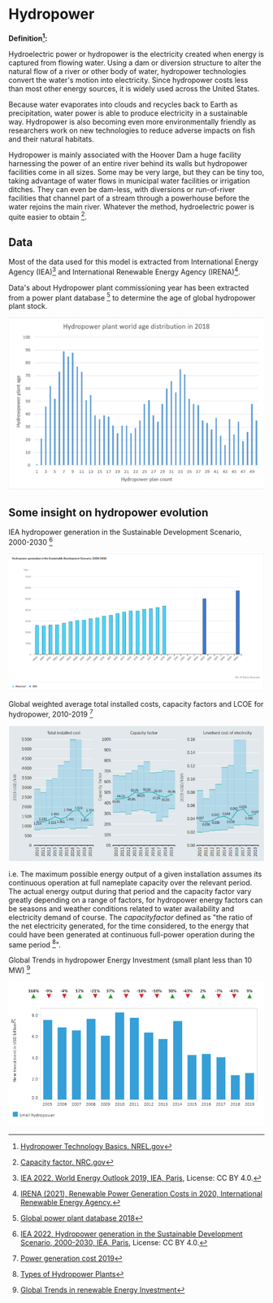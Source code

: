 # Hydropower

**Definition[^1]:**

Hydroelectric power or hydropower is the electricity created when energy is captured from flowing water.
Using a dam or diversion structure to alter the natural flow of a river or other body of water, hydropower technologies convert the water's motion into electricity. Since hydropower costs less than most other energy sources, it is widely used across the United States.

Because water evaporates into clouds and recycles back to Earth as precipitation, water power is able to produce electricity in a sustainable way. Hydropower is also becoming even more environmentally friendly as researchers work on new technologies to reduce adverse impacts on fish and their natural habitats.

Hydropower is mainly associated with the Hoover Dam a huge facility harnessing the power of an entire river behind its walls but hydropower facilities come in all sizes. Some may be very large, but they can be tiny too, taking advantage of water flows in municipal water facilities or irrigation ditches. They can even be dam-less, with diversions or run-of-river facilities that channel part of a stream through a powerhouse before the water rejoins the main river. Whatever the method, hydroelectric power is quite easier to obtain [^2].

## Data    

Most of the data used for this model is extracted from International Energy Agency (IEA)[^4] and International Renewable Energy Agency (IRENA)[^5].

Data's about Hydropower plant commissioning year has been extracted from a power plant database [^6] to determine the age of global hydropower plant stock.

![](hydropower_plant_world_age_distribution.png)

## Some insight on hydropower evolution 

IEA hydropower generation in the Sustainable Development Scenario, 2000-2030 [^7]

![](hydropower-generation-in-the-sustainable-development-scenario-2000-2030.png)  

Global weighted average total installed costs, capacity factors and LCOE for hydropower, 2010-2019 [^8]

![](global_weighted_average_total_installed_costs_capacity_factors_and_LCOE_for_hydropower_2010_2019.png)

i.e. The maximum possible energy output of a given installation assumes its continuous operation at full nameplate capacity over the relevant period. The actual energy output during that period and the capacity factor vary greatly depending on a range of factors, for hydropower energy factors can be seasons and weather conditions related to water availability and electricity demand of course. The $capacity factor$ defined as "the ratio of the net electricity generated, for the time considered, to the energy that could have been generated at continuous full-power operation during the same period [^3]".

Global Trends in hydropower Energy Investment (small plant less than 10 MW) [^9]

![](global_trends_in_hydropower_energy_investment.png)

[^1]: [Hydropower Technology Basics. NREL.gov](https://www.nrel.gov/research/re-hydropower.html)
[^2]: [Capacity factor. NRC.gov](https://www.nrc.gov/reading-rm/basic-ref/glossary/capacity-factor-net.html)
[^3]: [Types of Hydropower Plants](https://www.energy.gov/eere/water/types-hydropower-plants)
[^4]: [IEA 2022, World Energy Outlook 2019, IEA, Paris](https://www.iea.org/reports/world-energy-outlook-2019), License: CC BY 4.0.
[^5]: [IRENA (2021), Renewable Power Generation Costs in 2020, International Renewable Energy Agency.](https://www.irena.org/publications/2021/Jun/Renewable-Power-Costs-in-2020)
[^6]: [Global power plant database 2018](https://github.com/wri/global-power-plant-database)
[^7]: [IEA 2022, Hydropower generation in the Sustainable Development Scenario, 2000-2030, IEA, Paris](https://www.iea.org/data-and-statistics/charts/hydropower-generation-in-the-sustainable-development-scenario-2000-2030), License: CC BY 4.0.
[^8]: [Power generation cost 2019](https://www.irena.org/-/media/Files/IRENA/Agency/Publication/2020/Jun/IRENA_Power_Generation_Costs_2019.pdf)
[^9]: [Global Trends in renewable Energy Investment](https://www.irena.org/Statistics/View-Data-by-Topic/Finance-and-Investment/Investment-Trends)


